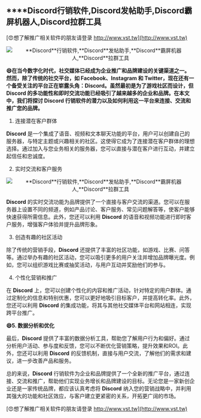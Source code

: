 ## ****Discord**行销软件,**Discord**发帖助手,**Discord**霸屏机器人,**Discord**拉群工具**

[😍想了解推广相关软件的朋友请登录 http://www.vst.tw](http://www.vst.tw)

 <center><img src="https://vst.tw/MP4/tuiguang/png/3.png" alt="**Discord**行销软件,**Discord**发帖助手,**Discord**霸屏机器人,**Discord**拉群工具"></center>

**😄在当今数字化时代，社交媒体已经成为企业推广和品牌建设的关键渠道之一。然而，除了传统的社交平台，如 Facebook、Instagram 和 Twitter，现在还有一个备受关注的平台正在崭露头角：**Discord**。虽然最初是为了游戏社区而设计，但 **Discord** 的多功能性和即时交流功能已经吸引了越来越多的企业和品牌。在本文中，我们将探讨 **Discord** 行销软件的潜力以及如何利用这一平台来连接、交流和推广您的品牌。**

1. 连接潜在客户群体

**Discord** 是一个集成了语音、视频和文本聊天功能的平台，用户可以创建自己的服务器，与特定主题或兴趣相关的社区。这使得它成为了连接潜在客户群体的理想选择。通过加入与您业务相关的服务器，您可以直接与潜在客户进行互动，并建立起信任和忠诚度。

2. 实时交流和客户服务

 <center><img src="https://vst.tw/MP4/tuiguang/png/3.png" alt="**Discord**行销软件,**Discord**发帖助手,**Discord**霸屏机器人,**Discord**拉群工具"></center>

**Discord** 的实时交流功能为品牌提供了一个直接与客户交流的渠道。您可以在服务器上设置不同的频道，例如产品讨论、客户服务、常见问题解答等，使客户能够快速获得所需信息。此外，您还可以利用 **Discord** 的语音和视频功能进行即时客户服务，增强客户体验并提升品牌形象。

3. 创造有趣的社区活动

除了传统的营销手段，**Discord** 还提供了丰富的社区功能，如游戏、比赛、问答等。通过举办有趣的社区活动，您可以吸引更多的用户关注并增加品牌曝光度。例如，您可以组织游戏比赛或抽奖活动，与用户互动并奖励他们的参与。

4. 个性化营销和推广

在 **Discord** 上，您可以创建个性化的内容和推广活动，针对特定的用户群体。通过定制化的信息和特别优惠，您可以更好地吸引目标客户，并提高转化率。此外，您还可以利用 **Discord** 的集成功能，将其与其他社交媒体平台和网站相连，实现跨平台推广。

**😄5. 数据分析和优化**

最后，**Discord** 提供了丰富的数据分析工具，帮助您了解用户行为和偏好。通过分析用户活动、参与度和反馈，您可以不断优化营销策略，提升效果和ROI。此外，您还可以利用 **Discord** 的反馈机制，直接与用户交流，了解他们的需求和建议，进一步改善产品和服务。

总的来说，**Discord** 行销软件为企业和品牌提供了一个全新的推广平台，通过连接、交流和推广，帮助他们实现业务增长和品牌建设的目标。无论您是一家新创企业还是一家传统品牌，都应该认真考虑将 **Discord** 纳入您的营销战略中，并利用其强大的功能和社区效应，与客户建立更紧密的关系，开拓更广阔的市场。

[😍想了解推广相关软件的朋友请登录 http://www.vst.tw](http://www.vst.tw)



